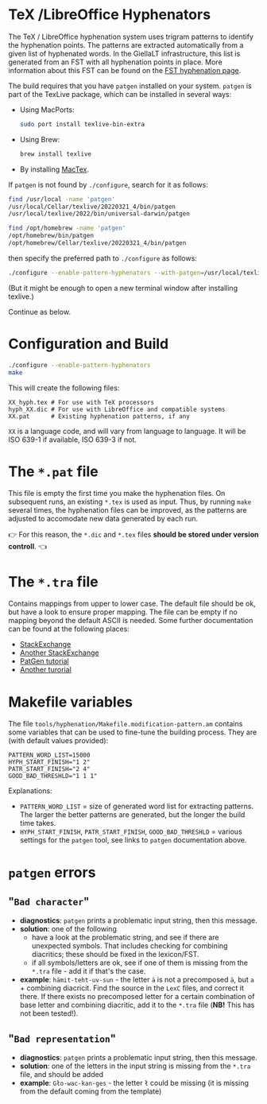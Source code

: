 # TeX /LibreOffice Hyphenators

The TeX / LibreOffice hyphenation system uses trigram patterns to identify the
hyphenation points. The patterns are extracted automatically from a given list
of hyphenated words. In the GiellaLT infrastructure, this list is generated from
an FST with all hyphenation points in place. More information about this FST can
be found on the [FST hyphenation page]().

The build requires that you have `patgen` installed on your system. `patgen` is
part of the TexLive package, which can be installed in several ways:

- Using MacPorts:
  ```sh
  sudo port install texlive-bin-extra
  ```
- Using Brew:
  ```sh
  brew install texlive
  ```
- By installing [MacTex](https://www.tug.org/mactex/).

If `patgen` is not found by `./configure`, search for it as follows:

```sh
find /usr/local -name 'patgen'
/usr/local/Cellar/texlive/20220321_4/bin/patgen
/usr/local/texlive/2022/bin/universal-darwin/patgen

find /opt/homebrew -name 'patgen'
/opt/homebrew/bin/patgen
/opt/homebrew/Cellar/texlive/20220321_4/bin/patgen
```

then specify the preferred path to `./configure` as follows:

```sh
./configure --enable-pattern-hyphenators --with-patgen=/usr/local/texlive/2022/bin/universal-darwin/
```

(But it might be enough to open a new terminal window after installing texlive.)

Continue as below.

# Configuration and Build

```sh
./configure --enable-pattern-hyphenators
make
```

This will create the following files:

```
XX_hyph.tex # For use with TeX processors
hyph_XX.dic # For use with LibreOffice and compatible systems
XX.pat      # Existing hyphenation patterns, if any
```

`XX` is a language code, and will vary from language
to language. It will be ISO 639-1 if available, ISO 639-3 if not.

# The `*.pat` file

This file is empty the first time you make the hyphenation files. On subsequent
runs, an existing `*.tex` is used as input. Thus, by running `make` several
times, the hyphenation files can be improved, as the patterns are adjusted to
accomodate new data generated by each run.

:point_right: For this reason, the `*.dic` and `*.tex` files
**should be stored under version controll**. :point_left:

# The `*.tra` file

Contains mappings from upper to lower case. The default file should be ok, but
have a look to ensure proper mapping. The file can be empty if no mapping beyond
the default ASCII is needed. Some further documentation can be found at the
following places:

- [StackExchange](https://tex.stackexchange.com/questions/52589/how-to-use-translate-file-correctly-in-patgen-of-texlive)
- [Another StackExchange](https://tex.stackexchange.com/questions/205154/patgen-to-create-hyphenation-dictionary-for-utf-8-language)
- [PatGen tutorial](http://tug.ctan.org/info/patgen2-tutorial/patgen2-tutorial.pdf)
- [Another turorial](https://www.sys.kth.se/docs/texlive/texmf-dist/doc/support/patgen2-tutorial/patgen2.pdf)

# Makefile variables

The file `tools/hyphenation/Makefile.modification-pattern.am` contains some
variables that can be used to fine-tune the building process. They are (with
default values provided):

```make
PATTERN_WORD_LIST=15000
HYPH_START_FINISH="1 2"
PATR_START_FINISH="2 4"
GOOD_BAD_THRESHLD="1 1 1"
```

Explanations:

- `PATTERN_WORD_LIST` = size of generated word list for extracting patterns.
  The larger the better patterns are generated, but the longer the build time
  takes.
- `HYPH_START_FINISH`, `PATR_START_FINISH`, `GOOD_BAD_THRESHLD` = various settings
  for the `patgen` tool, see links to `patgen` documentation above.

# `patgen` errors

## "`Bad character`"

- **diagnostics**: `patgen` prints a problematic input string, then this message.
- **solution**: one of the following
  - have a look at the problematic string, and see if there are unexpected
    symbols. That includes checking for combining diacritics; these should be
    fixed in the lexicon/FST.
  - if all symbols/letters are ok, see if one of them is missing from the
    `*.tra` file - add it if that's the case.
- **example**: `hämit-teht-uv-sun` - the letter `ä` is not a precomposed `ä`,
  but `a` + combining diacricit. Find the source in the `LexC` files, and correct
  it there. If there exists no precomposed letter for a certain combination of
  base letter and combining diacritic, add it to the `*.tra` file (**NB!** This
  has not been tested!).

## "`Bad representation`"

- **diagnostics**: `patgen` prints a problematic input string, then this message.
- **solution**: one of the letters in the input string is missing from the
  `*.tra` file, and should be added
- **example**: `Gło-wac-kan-ges` - the letter `ł` could be missing (it is
  missing from the default coming from the template)
